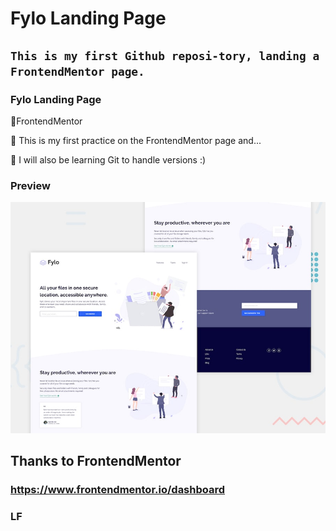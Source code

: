 # Fylo Landing Page

## `This is my first Github reposi-tory, landing a FrontendMentor page.`

### Fylo Landing Page

📌FrontendMentor

📌 This is my first practice on the FrontendMentor page and...

🌟 I will also be learning Git to handle versions :)

### Preview

![Fylo-Preview](./src/desktop-preview.jpg)

## Thanks to FrontendMentor

### https://www.frontendmentor.io/dashboard

### LF
